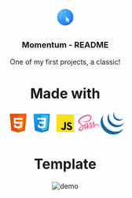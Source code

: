 <div align="center">
  <img src="style/media/favicon-32.png" alt="Momemtum" width="40" height="40">
  <h3>Momentum - README</h3>
  <p>One of my first projects, a classic!</p>


# Made with
<img src="style/media/html5.png" alt="HTML5"><img src="style/media/css.png" alt="CSS3"><img src="style/media/javascript.png" alt="JavaScript"><img src="style/media/sass.png" alt="Sass"><img src="style/media/jquery.png" alt="JQuery">
  
# Template
  <img src="style/media/animation.gif" alt="demo">
</div>
